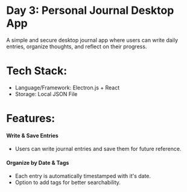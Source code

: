 # Day 3: Personal Journal Desktop App
A simple and secure desktop journal app where users can write daily entries, organize thoughts, and reflect on their progress.

# Tech Stack:
- Language/Framework: Electron.js + React
- Storage: Local JSON File

# Features:

#### Write & Save Entries
- Users can write journal entries and save them for future reference.

#### Organize by Date & Tags
- Each entry is automatically timestamped with it's date.
- Option to add tags for better searchability.
